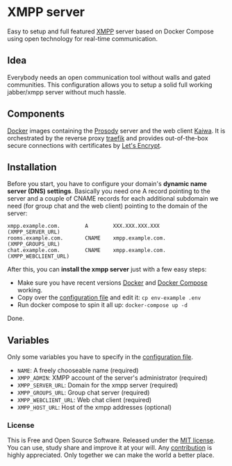 # XMPP server

Easy to setup and full featured [XMPP](https://xmpp.org/) server based on Docker Compose using open technology for real-time communication.


## Idea

Everybody needs an open communication tool without walls and gated communities. This configuration allows you to setup a solid full working jabber/xmpp server without much hassle.

## Components

[Docker](https://www.docker.com/) images containing the [Prosody](https://prosody.im) server and the web client [Kaiwa](https://github.com/ForNeVeR/Kaiwa). It is orchestrated by the reverse proxy [traefik](https://traefik.io) and provides out-of-the-box secure connections with certificates by [Let's Encrypt](https://letsencrypt.org).

## Installation

Before you start, you have to configure your domain's **dynamic name server (DNS) settings**. Basically you need one A record pointing to the server and a couple of CNAME records for each additional subdomain we need (for group chat and the web client) pointing to the domain of the server:


```
xmpp.example.com.        A        XXX.XXX.XXX.XXX        (XMPP_SERVER_URL)
rooms.example.com.       CNAME    xmpp.example.com.      (XMPP_GROUPS_URL)
chat.example.com.        CNAME    xmpp.example.com.      (XMPP_WEBCLIENT_URL)
```

After this, you can **install the xmpp server** just with a few easy steps:

* Make sure you have recent versions [Docker](https://docs.docker.com/) and [Docker Compose](https://docs.docker.com/compose/) working.
* Copy over the [configuration file](./env-example) and edit it: `cp env-example .env`
* Run docker compose to spin it all up: `docker-compose up -d`

Done.

## Variables

Only some variables you have to specify in the [configuration file](./env-example).

* `NAME`: A freely chooseable name (required)
* `XMPP_ADMIN`: XMPP account of the server's administrator (required)
* `XMPP_SERVER_URL`: Domain for the xmpp server (required)
* `XMPP_GROUPS_URL`: Group chat server (required)
* `XMPP_WEBCLIENT_URL`: Web chat client (required)
* `XMPP_HOST_URL`: Host of the xmpp addresses (optional)

### License

This is Free and Open Source Software. Released under the [MIT license](./LICENSE.md). You can use, study share and improve it at your will. Any [contribution](./CONTRIBUTING.md) is highly appreciated. Only together we can make the world a better place.

